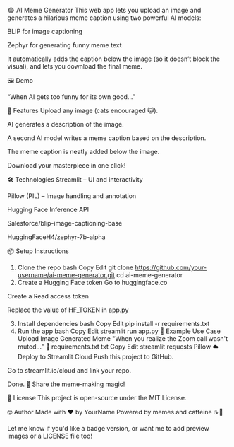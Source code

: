 😂 AI Meme Generator
This web app lets you upload an image and generates a hilarious meme caption using two powerful AI models:

BLIP for image captioning

Zephyr for generating funny meme text

It automatically adds the caption below the image (so it doesn’t block the visual), and lets you download the final meme.

🖼 Demo

“When AI gets too funny for its own good…”

🚀 Features
Upload any image (cats encouraged 🐱).

AI generates a description of the image.

A second AI model writes a meme caption based on the description.

The meme caption is neatly added below the image.

Download your masterpiece in one click!

🛠 Technologies
Streamlit – UI and interactivity

Pillow (PIL) – Image handling and annotation

Hugging Face Inference API

Salesforce/blip-image-captioning-base

HuggingFaceH4/zephyr-7b-alpha

📦 Setup Instructions
1. Clone the repo
bash
Copy
Edit
git clone https://github.com/your-username/ai-meme-generator.git
cd ai-meme-generator
2. Create a Hugging Face token
Go to huggingface.co

Create a Read access token

Replace the value of HF_TOKEN in app.py

3. Install dependencies
bash
Copy
Edit
pip install -r requirements.txt
4. Run the app
bash
Copy
Edit
streamlit run app.py
🧠 Example Use Case
Upload Image	Generated Meme
"When you realize the Zoom call wasn't muted..."
📄 requirements.txt
txt
Copy
Edit
streamlit
requests
Pillow
☁️ Deploy to Streamlit Cloud
Push this project to GitHub.

Go to streamlit.io/cloud and link your repo.

Done. 🎉 Share the meme-making magic!

📝 License
This project is open-source under the MIT License.

🤓 Author
Made with ❤️ by YourName
Powered by memes and caffeine ☕💬

Let me know if you'd like a badge version, or want me to add preview images or a LICENSE file too!








